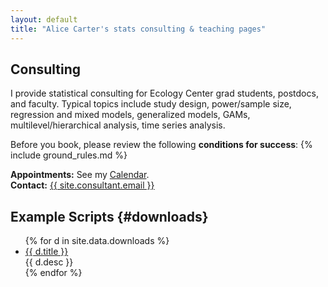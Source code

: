 ```yaml
---
layout: default
title: "Alice Carter's stats consulting & teaching pages"
---
```


## Consulting

I provide statistical consulting for Ecology Center grad students, postdocs, and faculty. Typical topics include study design, power/sample size, regression and mixed models, generalized models, GAMs, multilevel/hierarchical analysis, time series analysis.

Before you book, please review the following **conditions for success**:
{% include ground_rules.md %}

**Appointments:** See my [Calendar](https://calendly.com/usu_ec_statistical_consulting).<br>
**Contact:** <a href="mailto:{{ site.consultant.email }}">{{ site.consultant.email }}</a>

## Example Scripts {#downloads}

<ul class="download-list">
{% for d in site.data.downloads %}
  <li class="download-item">
    <a class="download-link" href="{{ d.file | relative_url }}">{{ d.title }}</a>
    <div class="download-desc">{{ d.desc }}</div>
  </li>
{% endfor %}
</ul>
